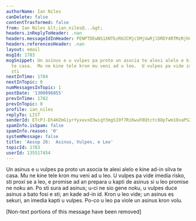 ```yaml
---
authorName: Ian Niles
canDelete: false
contentTrasformed: false
from: Ian Niles &lt;ian_niles@...&gt;
headers.inReplyToHeader: .nan
headers.messageIdInHeader: PENPTDEwNS1XNTkzRUJCMjc5MjUwRjlDRDY4RTMzRjhCQjcwQHBoeC5nYmw+
headers.referencesHeader: .nan
layout: email
msgId: 1783
msgSnippet: Un asinus e u vulpes pa proto un asocia te alexi alelo e kine ad-in silva
  te casa.  Mu ne kine tele kron mu veni ad u leo.  U vulpes pa vide imedia risko,
  sti
nextInTime: 1784
nextInTopic: 0
numMessagesInTopic: 1
postDate: '1300896855'
prevInTime: 1782
prevInTopic: 0
profile: ian_niles
replyTo: LIST
senderId: ETcPJ-Eh4HZmGiyrYyxuvxO3wiqY3mgS19f7RiKwuF0Qtctc8OpTwm1OxaPS2FRzkK5XYVzdhOMRUD5vSpAZBr7bRo9gMdfa
spamInfo.isSpam: false
spamInfo.reason: '0'
systemMessage: false
title: 'Aesop 26:  Asinus, Vulpes, e Leo'
topicId: 1783
userId: 135517454
---
```



Un asinus e u vulpes pa proto un asocia te alexi alelo e kine ad-in silva te casa.  Mu ne kine tele kron mu veni ad u leo.  U vulpes pa vide imedia risko, sti proxi se a leo, e promise ad an prepara u kapti de asinus si u leo promise ne noku an.  Po sti sura ad asinus; u-ci ne sio gene noku, u vulpes duce asinus a bato fosi e sti; an kade ad-in id.  Kron u leo vide; un asinus es sekuri, an imedia kapti u vulpes.  Po-co u leo pa viole un asinus kron volu.  		 	   		  

[Non-text portions of this message have been removed]


